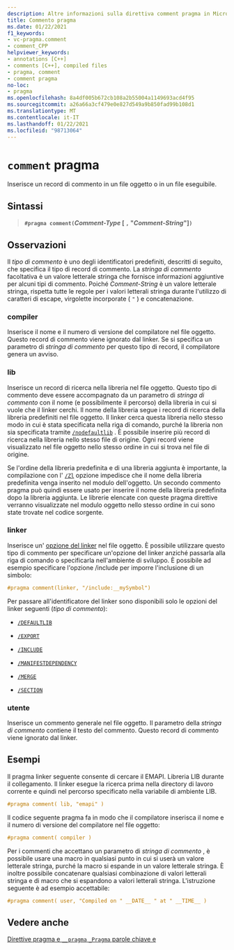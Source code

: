 ```yaml
---
description: Altre informazioni sulla direttiva comment pragma in Microsoft C/C++
title: Commento pragma
ms.date: 01/22/2021
f1_keywords:
- vc-pragma.comment
- comment_CPP
helpviewer_keywords:
- annotations [C++]
- comments [C++], compiled files
- pragma, comment
- comment pragma
no-loc:
- pragma
ms.openlocfilehash: 8a4df005b672cb108a2b55004a1149693acd4f95
ms.sourcegitcommit: a26a66a3cf479e0e827d549a9b850fad99b108d1
ms.translationtype: MT
ms.contentlocale: it-IT
ms.lasthandoff: 01/22/2021
ms.locfileid: "98713064"
---
```

# <a name="comment-no-locpragma"></a>`comment` pragma

Inserisce un record di commento in un file oggetto o in un file eseguibile.

## <a name="syntax"></a>Sintassi

> **`#pragma comment(`***Comment-Type* [ **`,`** "*Comment-String*"]**`)`**

## <a name="remarks"></a>Osservazioni

Il *tipo di commento* è uno degli identificatori predefiniti, descritti di seguito, che specifica il tipo di record di commento. La *stringa di commento* facoltativa è un valore letterale stringa che fornisce informazioni aggiuntive per alcuni tipi di commento. Poiché *Comment-String* è un valore letterale stringa, rispetta tutte le regole per i valori letterali stringa durante l'utilizzo di caratteri di escape, virgolette incorporate ( `"` ) e concatenazione.

### <a name="compiler"></a>compiler

Inserisce il nome e il numero di versione del compilatore nel file oggetto. Questo record di commento viene ignorato dal linker. Se si specifica un parametro di *stringa di commento* per questo tipo di record, il compilatore genera un avviso.

### <a name="lib"></a>lib

Inserisce un record di ricerca nella libreria nel file oggetto. Questo tipo di commento deve essere accompagnato da un parametro di *stringa di commento* con il nome (e possibilmente il percorso) della libreria in cui si vuole che il linker cerchi. Il nome della libreria segue i record di ricerca della libreria predefiniti nel file oggetto. Il linker cerca questa libreria nello stesso modo in cui è stata specificata nella riga di comando, purché la libreria non sia specificata tramite [`/nodefaultlib`](../build/reference/nodefaultlib-ignore-libraries.md) . È possibile inserire più record di ricerca nella libreria nello stesso file di origine. Ogni record viene visualizzato nel file oggetto nello stesso ordine in cui si trova nel file di origine.

Se l'ordine della libreria predefinita e di una libreria aggiunta è importante, la compilazione con l' [`/Zl`](../build/reference/zl-omit-default-library-name.md) opzione impedisce che il nome della libreria predefinita venga inserito nel modulo dell'oggetto. Un secondo commento pragma può quindi essere usato per inserire il nome della libreria predefinita dopo la libreria aggiunta. Le librerie elencate con queste pragma direttive verranno visualizzate nel modulo oggetto nello stesso ordine in cui sono state trovate nel codice sorgente.

### <a name="linker"></a>linker

Inserisce un' [opzione del linker](../build/reference/linker-options.md) nel file oggetto. È possibile utilizzare questo tipo di commento per specificare un'opzione del linker anziché passarla alla riga di comando o specificarla nell'ambiente di sviluppo. È possibile ad esempio specificare l'opzione /include per imporre l'inclusione di un simbolo:

```C
#pragma comment(linker, "/include:__mySymbol")
```

Per passare all'identificatore del linker sono disponibili solo le opzioni del linker seguenti (*tipo di commento*):

- [`/DEFAULTLIB`](../build/reference/defaultlib-specify-default-library.md)

- [`/EXPORT`](../build/reference/export-exports-a-function.md)

- [`/INCLUDE`](../build/reference/include-force-symbol-references.md)

- [`/MANIFESTDEPENDENCY`](../build/reference/manifestdependency-specify-manifest-dependencies.md)

- [`/MERGE`](../build/reference/merge-combine-sections.md)

- [`/SECTION`](../build/reference/section-specify-section-attributes.md)

### <a name="user"></a>utente

Inserisce un commento generale nel file oggetto. Il parametro della *stringa di commento* contiene il testo del commento. Questo record di commento viene ignorato dal linker.

## <a name="examples"></a>Esempi

Il pragma linker seguente consente di cercare il EMAPI. Libreria LIB durante il collegamento. Il linker esegue la ricerca prima nella directory di lavoro corrente e quindi nel percorso specificato nella variabile di ambiente LIB.

```C
#pragma comment( lib, "emapi" )
```

Il codice seguente pragma fa in modo che il compilatore inserisca il nome e il numero di versione del compilatore nel file oggetto:

```C
#pragma comment( compiler )
```

Per i commenti che accettano un parametro di *stringa di commento* , è possibile usare una macro in qualsiasi punto in cui si userà un valore letterale stringa, purché la macro si espande in un valore letterale stringa. È inoltre possibile concatenare qualsiasi combinazione di valori letterali stringa e di macro che si espandono a valori letterali stringa. L'istruzione seguente è ad esempio accettabile:

```C
#pragma comment( user, "Compiled on " __DATE__ " at " __TIME__ )
```

## <a name="see-also"></a>Vedere anche

[Direttive pragma e `__pragma` `_Pragma` parole chiave e](./pragma-directives-and-the-pragma-keyword.md)

